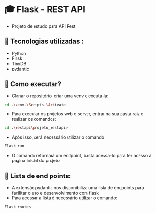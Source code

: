 # 🎓 Flask - REST API
- Projeto de estudo para API Rest


## 🔧 Tecnologias utilizadas : 
- Python
- Flask 
- TinyDB
- pydantic

## 🚀 Como executar?
- Clonar o repositório, criar uma venv e excuta-la:
```sh
cd .\venv.\Scripts.\Activate
```
- Para executar os projetos web e server, entrar na sua pasta raiz e realizar os comandos:
```sh
cd .\restapi\projeto_restapi>
```
- Após isso, será necessário utilizar o comando
```sh
Flask run
```
- O comando retornará um endpoint, basta acessa-lo para ter acesso à pagina inicial do projeto

## 📝 Lista de end points:

- A extensão pydantic nos disponibiliza uma lista de endpoints para facilitar o uso e desenvolvimento com flask
- Para acessar a lista é necessário utilizar o comando:

```sh
Flask routes
```
